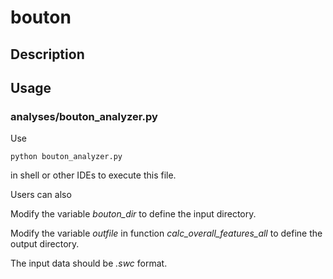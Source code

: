 # bouton
## Description
## Usage
### analyses/bouton_analyzer.py
Use

	python bouton_analyzer.py

in shell or other IDEs to execute this file.

Users can also

Modify the variable *bouton_dir* to define the input directory.

Modify the variable *outfile* in function *calc\_overall\_features\_all* to define the output directory.

The input data should be *.swc* format.